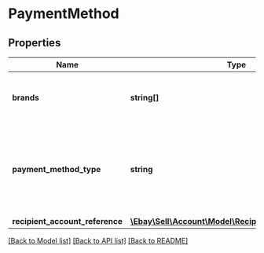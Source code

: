 # PaymentMethod

## Properties
Name | Type | Description | Notes
------------ | ------------- | ------------- | -------------
**brands** | **string[]** | &lt;span class&#x3D;\&quot;tablenote\&quot;&gt;&lt;b&gt;Note&lt;/b&gt;: This array is no longer applicable and should not be used. eBay now controls all electronic payment methods available for a marketplace, and a seller never has to specify any electronic payment methods, including any credit card brands accepted. &lt;/span&gt; | [optional] 
**payment_method_type** | **string** | eBay now controls all electronic payment methods available for a marketplace, so only offline payment method enum values may be used in this field, and offline payment methods will only be applicable to listings that require or support offline payments. See the &lt;b&gt;PaymentMethodTypeEnum&lt;/b&gt; type for supported offline payment method enum values. &lt;/p&gt; For implementation help, refer to &lt;a href&#x3D;&#x27;https://developer.ebay.com/api-docs/sell/account/types/api:PaymentMethodTypeEnum&#x27;&gt;eBay API documentation&lt;/a&gt; | [optional] 
**recipient_account_reference** | [**\Ebay\Sell\Account\Model\RecipientAccountReference**](RecipientAccountReference.md) |  | [optional] 

[[Back to Model list]](../../README.md#documentation-for-models) [[Back to API list]](../../README.md#documentation-for-api-endpoints) [[Back to README]](../../README.md)

